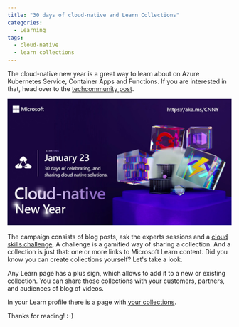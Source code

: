 ```yaml
---
title: "30 days of cloud-native and Learn Collections"
categories:
  - Learning
tags:
  - cloud-native
  - learn collections
---
```


The cloud-native new year is a great way to learn about on Azure Kubernetes Service, Container Apps and Functions. If you are interested in that, head over to the [techcommunity post](https://techcommunity.microsoft.com/t5/microsoft-learn/join-us-for-cloud-native-new-year/m-p/3723530?wt.mc_id=pdebruin_content_blog_cnl_csasci).

![img](../assets/images/2023-01-20-30-days-of-cloud-native.png)

The campaign consists of blog posts, ask the experts sessions and a [cloud skills challenge](https://learn.microsoft.com/en-us/users/cloudskillschallenge/collections/xkwnh4nzo5y6?wt.mc_id=pdebruin_content_blog_cnl_csasci). A challenge is a gamified way of sharing a collection. And a collection is just that: one or more links to Microsoft Learn content. Did you know you can create collections yourself? Let's take a look.

Any Learn page has a plus sign, which allows to add it to a new or existing collection. You can share those collections with your customers, partners, and audiences of blog of videos.

In your Learn profile there is a page with [your collections](https://learn.microsoft.com/users/me/collections). 

Thanks for reading! :-)
